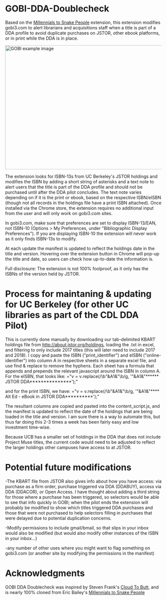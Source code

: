 # GOBI-DDA-Doublecheck
Based on the <a href="https://github.com/ericwbailey/millennials-to-snake-people">Millennials to Snake People</a> extension, this extension modifies gobi3.com to alert librarians and acquisitions staff when a title is part of a DDA profile to avoid duplicate purchases on JSTOR, other ebook platforms, or in print while the DDA is in place.

<img src="https://cloud.githubusercontent.com/assets/26724062/25645211/c4d091a6-2f60-11e7-9b9c-e5c5942447ed.png" alt="GOBI example image" style="width:640px;height:400px;">

The extension looks for ISBN-13s from UC Berkeley's JSTOR holdings and modifies the ISBN by adding a short string of asterisks and a text note to alert users that the title is part of the DDA profile and should not be purchased until after the DDA pilot concludes. 
The text note varies depending on if it is the print or ebook, based on the respective ISBN/eISBN (though not all records in the holdings file have a print ISBN attached). Once installed via the Chrome store, the extension requires no additional input from the user and will only work on gobi3.com sites.

In gobi3.com, make sure that preferences are set to display ISBN-13/EAN, not ISBN-10 (Options > My Preferences, under "Bibliographic Display Preferences"). If you are displaying ISBN-10 the extension will never work as it only finds ISBN-13s to modify.

At each update the manifest is updated to reflect the holdings date in the title and version. Hovering over the extension button in Chrome will pop-up the title and date, so users can check how up-to-date the information is.
  
Full disclosure: The extension is not 100% foolproof, as it only has the ISBNs of the version held by JSTOR. 

Process for maintaning & updating for UC Berkeley (for other UC libraries as part of the CDL DDA Pilot)
===
This is currently done manually by downloading our tab-delimited KBART holdings file from <a href="http://about.jstor.org/holdings">http://about.jstor.org/holdings</a>, loading the .txt in excel, and filtering to only include 2017 titles (this will later need to include 2017 and 2018). 
I copy and paste the ISBN ("print_identifier") and eISBN ("online-identifier") into column A in respective sheets in a separate excel file, and use find & replace to remove the hyphens. 
Each sheet has a formula that appends and prepends the relevant javascript around the ISBN in column A.
For the eISBN, that looks like:
="v = v.replace(/\b"&A1&"\b/g, '"&A1&"****** JSTOR DDA***************');" 

and for the print ISBN, we have:
="v = v.replace(/\b"&A1&"\b/g, '"&A1&"**** Alt Ed - eBook in JSTOR DDA**********');"

The resultant columns are copied and pasted into the content_script.js, and the manifest is updated to reflect the date of the holdings that are being loaded in the title and version. I am sure there is a way to automate this, but thus far doing this 2-3 times a week has been fairly easy and low investment time-wise.

Because UCB has a smaller set of holdings in the DDA that does not include Project Muse titles, the current code would need to be adjusted to reflect the larger holdings other campuses have access to at JSTOR.

Potential future modifications
===
-The KBART file from JSTOR also gives info about how you have access: via purchase as a firm order, purchase triggered via DDA (DDABUY), access via DDA (DDACOR), or Open Access. I have thought about adding a third string for those where a purchase has been triggered, so selectors would be able to see that info quickly in GOBI; when the pilot ends the extension will probably be modified to show which titles triggered DDA purchases and those that were not purchased to help selectors filling in purchases that were delayed due to potential duplication concerns.

-Modify permissions to include gmail/bmail, so that slips in your inbox would also be modified (but would also modify other instances of the ISBN in your inbox...)

-any number of other uses where you might want to flag something on gobi3.com (or another site by modifying the permissions in the manifest)


Acknowledgments
===
GOBI DDA Doublecheck was inspired by Steven Frank's <a href="https://github.com/panicsteve/cloud-to-butt">Cloud To Butt</a>, and is nearly 100% cloned from Eric Bailey's <a href="https://github.com/ericwbailey/millennials-to-snake-people">Millennials to Snake People</a>

